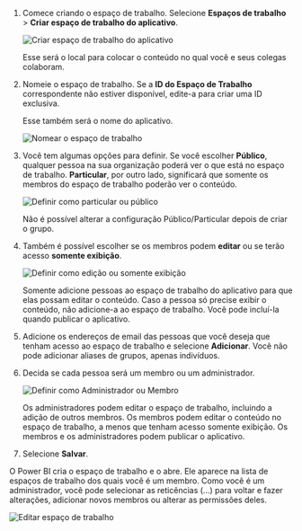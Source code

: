 1. Comece criando o espaço de trabalho. Selecione **Espaços de trabalho** > **Criar espaço de trabalho do aplicativo**.
   
     ![Criar espaço de trabalho do aplicativo](media/powerbi-service-create-app-workspace/power-bi-create-app-workspace.png)
   
    Esse será o local para colocar o conteúdo no qual você e seus colegas colaboram.
2. Nomeie o espaço de trabalho. Se a **ID do Espaço de Trabalho** correspondente não estiver disponível, edite-a para criar uma ID exclusiva.
   
     Esse também será o nome do aplicativo.
   
     ![Nomear o espaço de trabalho](media/powerbi-service-create-app-workspace/power-bi-apps-create-workspace-name.png)
3. Você tem algumas opções para definir. Se você escolher **Público**, qualquer pessoa na sua organização poderá ver o que está no espaço de trabalho. **Particular**, por outro lado, significará que somente os membros do espaço de trabalho poderão ver o conteúdo.
   
     ![Definir como particular ou público](media/powerbi-service-create-app-workspace/power-bi-apps-create-workspace-private-public.png)
   
    Não é possível alterar a configuração Público/Particular depois de criar o grupo.
4. Também é possível escolher se os membros podem **editar** ou se terão acesso **somente exibição**.
   
     ![Definir como edição ou somente exibição](media/powerbi-service-create-app-workspace/power-bi-apps-create-workspace-members-edit.png)
   
     Somente adicione pessoas ao espaço de trabalho do aplicativo para que elas possam editar o conteúdo. Caso a pessoa só precise exibir o conteúdo, não adicione-a ao espaço de trabalho. Você pode incluí-la quando publicar o aplicativo.
5. Adicione os endereços de email das pessoas que você deseja que tenham acesso ao espaço de trabalho e selecione **Adicionar**. Você não pode adicionar aliases de grupos, apenas indivíduos.
6. Decida se cada pessoa será um membro ou um administrador.
   
     ![Definir como Administrador ou Membro](media/powerbi-service-create-app-workspace/power-bi-apps-create-workspace-admin.png)
   
    Os administradores podem editar o espaço de trabalho, incluindo a adição de outros membros. Os membros podem editar o conteúdo no espaço de trabalho, a menos que tenham acesso somente exibição. Os membros e os administradores podem publicar o aplicativo.
7. Selecione **Salvar**.

O Power BI cria o espaço de trabalho e o abre. Ele aparece na lista de espaços de trabalho dos quais você é um membro. Como você é um administrador, você pode selecionar as reticências (...) para voltar e fazer alterações, adicionar novos membros ou alterar as permissões deles.

![Editar espaço de trabalho](media/powerbi-service-create-app-workspace/power-bi-apps-edit-workspace-ellipsis.png)


